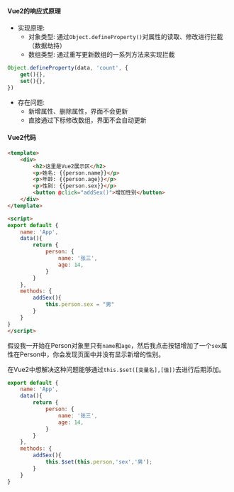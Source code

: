 #### Vue2的响应式原理
- 实现原理:
	- 对象类型: 通过`Object.defineProperty()`对属性的读取、修改进行拦截（数据劫持）
	- 数组类型: 通过重写更新数组的一系列方法来实现拦截

```js
Object.defineProperty(data, 'count', {
	get(){},
	set(){},
})	
```

- 存在问题:
	- 新增属性、删除属性，界面不会更新
	- 直接通过下标修改数组，界面不会自动更新

#### Vue2代码
```html
<template>
	<div>
		<h2>这里是Vue2展示区</h2>
		<p>姓名: {{person.name}}</p>
		<p>年龄: {{person.age}}</p>
		<p>性别: {{person.sex}}</p>
		<button @click="addSex()">增加性别</button>
	</div>
</template>

<script>
export default {
	name: 'App',
	data(){
		return {
			person: {
				name: '张三',
				age: 14,
			}
		}
	},
	methods: {
		addSex(){
			this.person.sex = "男"
		}
	}
}
</script>
```

假设我一开始在Person对象里只有`name`和`age`，然后我点击按钮增加了一个`sex`属性在Person中，你会发现页面中并没有显示新增的性别。

在Vue2中想解决这种问题能够通过`this.$set([变量名],[值])`去进行后期添加。
```js
export default {
	name: 'App',
	data(){
		return {
			person: {
				name: '张三',
				age: 14,
			}
		}
	},
	methods: {
		addSex(){
			this.$set(this.person,'sex','男');
		}
	}
}
```